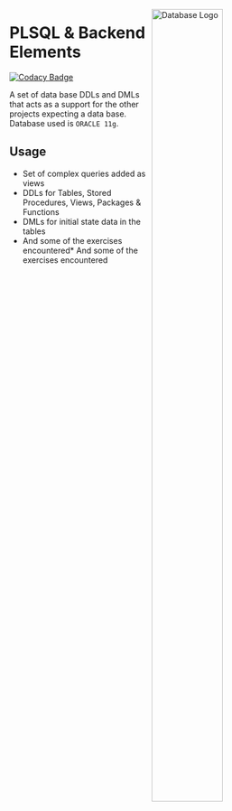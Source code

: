 <img src="https://cdn.worldvectorlogo.com/logos/amazon-database.svg"
     alt="Database Logo"
     style="float: right; margin-left: 10px; width:50%; height:60%" 
     width="10%"
     height="10%"
     align="right"/>

# PLSQL & Backend Elements

[![Codacy Badge](https://api.codacy.com/project/badge/Grade/3e23b3a326de4b08920eb2b78f3af654)](https://app.codacy.com/app/Vignesh-Durairaj/PLSQL-Elements?utm_source=github.com&utm_medium=referral&utm_content=Vignesh-Durairaj/PLSQL-Elements&utm_campaign=Badge_Grade_Dashboard)

A set of data base DDLs and DMLs that acts as a support for the other projects expecting a data base. Database used is `ORACLE 11g`.

## Usage
* Set of complex queries added as views
* DDLs for Tables, Stored Procedures, Views, Packages & Functions
* DMLs for initial state data in the tables
* And some of the exercises encountered* And some of the exercises encountered
